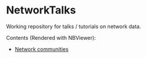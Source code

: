 # NetworkTalks

Working repository for talks / tutorials on network data.

Contents (Rendered with NBViewer):
* [Network communities](https://nbviewer.jupyter.org/github/sathayas/NetworkTalks/blob/master/NetworkCommunities.ipynb)
